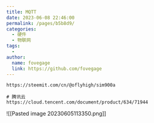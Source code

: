 ```yaml
---
title: MQTT
date: 2023-06-08 22:46:00
permalink: /pages/b5b8d9/
categories:
  - 硬件
  - 物联网
tags:
  - 
author: 
  name: fovegage
  link: https://github.com/fovegage
---
```

```
https://steemit.com/cn/@oflyhigh/sim900a

# 腾讯云
https://cloud.tencent.com/document/product/634/71944
```
![[Pasted image 20230605113350.png]]